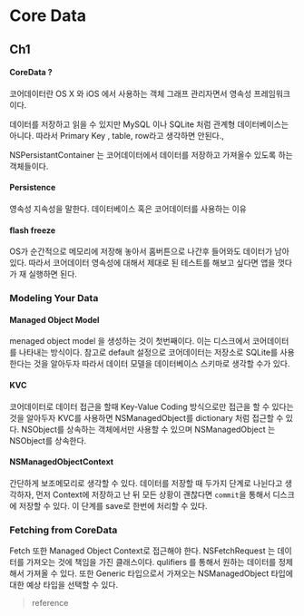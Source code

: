 # Core Data

 

## Ch1 

#### CoreData ?
코어데이터란 OS X 와 iOS 에서 사용하는 객체 그래프 관리자면서 영속성 프레임워크이다.

데이터를 저장하고 읽을 수 있지만 MySQL 이나 SQLite 처럼 관계형 데이터베이스는 아니다. 따라서 Primary Key , table, row라고 생각하면 안된다.,

NSPersistantContainer 는 코어데이터에서 데이터를 저장하고 가져올수 있도록 하는 객체들이다.

#### Persistence

 영속성 지속성을 말한다. 데이터베이스 혹은 코어데이터를 사용하는 이유
 
 #### flash freeze
 OS가 순간적으로 메모리에 저장해 놓아서 홈버튼으로 나간후 들어와도 데이터가 남아있다. 따라서 코어데이터 영속성에 대해서 제대로 된 테스트를 해보고 싶다면 앱을 껏다가 재 실행하면 된다.
 
 ### Modeling Your Data
 
 #### Managed Object Model
 menaged object model 을 생성하는 것이 첫번째이다. 이는 디스크에서 코어데이터를 나타내는 방식이다. 참고로 default 설정으로 코어데이터는 저장소로 SQLite를 사용한다는 것을 알아두자 따라서 데이터 모델을 데이터베이스 스키마로 생각할 수가 있다.
 
 #### KVC
 코어데이터로 데이터 접근을 할때 Key-Value Coding 방식으로만 접근을 할 수 있다는 것을 알아두자 KVC를 사용하면 NSManagedObject를 dictionary 처럼 접근할 수 있다. NSObject를 상속하는 객체에서만 사용할 수 있으며 NSManagedObject 는 NSObject를 상속한다. 
 
 #### NSManagedObjectContext
 간단하게 보조메모리로 생각할 수 있다. 데이터를 저장할 때 두가지 단계로 나뉜다고 생각하자, 먼저 Context에 저장하고 난 뒤 모든 상황이 괜찮다면 `commit`을 통해서 디스크에 저장할 수 있다. 이 단계를 save로 한번에 처리할 수 있다.
 
 ### Fetching from CoreData
 Fetch 또한 Managed Object Context로 접근해야 한다. NSFetchRequest 는 데이터를 가져오는 것에 책임을 가진 클래스이다. qulifiers 를 통해서 원하는 데이터를 정제해서 가져올 수 있다. 또한 Generic 타입으로서 가져오는 NSManagedObject 타입에 대한 예상 타입을 선택할 수 있다.
 
 

> reference []()
